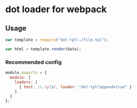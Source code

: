 # dot loader for webpack

## Usage

``` javascript
var template = require("dot-tpl!./file.tpl");

var html = template.render(data);
```

### Recommended config

``` javascript
module.exports = {
  module: {
    loaders: [
      { test: /\.tpl$/, loader: "dot-tpl?append=true" }
    ]
  }
};
```

